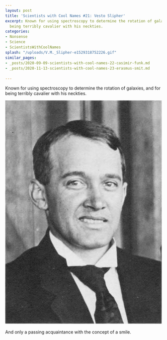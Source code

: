 ```yaml
---
layout: post
title: 'Scientists with Cool Names #21: Vesto Slipher'
excerpt: Known for using spectroscopy to determine the rotation of galaxies, and for
  being terribly cavalier with his neckties.
categories:
- Nonsense
- Science
- ScientistsWithCoolNames
splash: "/uploads/V.M._Slipher-e1529318752226.gif"
similar_pages:
- _posts/2020-09-09-scientists-with-cool-names-22-casimir-funk.md
- _posts/2020-11-13-scientists-with-cool-names-23-erasmus-smit.md

---
```

Known for using spectroscopy to determine the rotation of galaxies, and for being terribly cavalier with his neckties.

![](/uploads/1*Pd2aYj3fhjr9rZohY2fRoQ.jpeg)

And only a passing acquaintance with the concept of a smile.